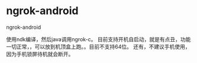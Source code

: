 # ngrok-android
ngrok-android


使用ndk编译，然后java调用ngrok-c。
目前支持开机自启动，就是有点丑，功能一切正常，，可以放到机顶盒上跑。。目前不支持64位。
还有，不建议手机使用，因为手机锁屏待机就会断开。
